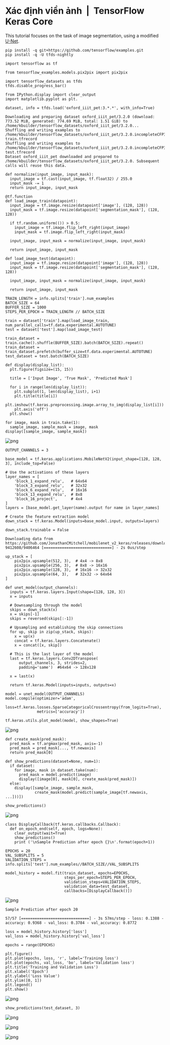 # Xác định viền ảnh  \|  TensorFlow Keras Core

This tutorial focuses on the task of image segmentation, using a modified [U-Net](https://lmb.informatik.uni-freiburg.de/people/ronneber/u-net/).



```text
pip install -q git+https://github.com/tensorflow/examples.git
pip install -q -U tfds-nightly
```

```text
import tensorflow as tf
```

```text
from tensorflow_examples.models.pix2pix import pix2pix

import tensorflow_datasets as tfds
tfds.disable_progress_bar()

from IPython.display import clear_output
import matplotlib.pyplot as plt.
```

```text
dataset, info = tfds.load('oxford_iiit_pet:3.*.*', with_info=True)
```

```text
Downloading and preparing dataset oxford_iiit_pet/3.2.0 (download: 773.52 MiB, generated: 774.69 MiB, total: 1.51 GiB) to /home/kbuilder/tensorflow_datasets/oxford_iiit_pet/3.2.0...
Shuffling and writing examples to /home/kbuilder/tensorflow_datasets/oxford_iiit_pet/3.2.0.incompleteCFP3RY/oxford_iiit_pet-train.tfrecord
Shuffling and writing examples to /home/kbuilder/tensorflow_datasets/oxford_iiit_pet/3.2.0.incompleteCFP3RY/oxford_iiit_pet-test.tfrecord
Dataset oxford_iiit_pet downloaded and prepared to /home/kbuilder/tensorflow_datasets/oxford_iiit_pet/3.2.0. Subsequent calls will reuse this data.

```

```text
def normalize(input_image, input_mask):
  input_image = tf.cast(input_image, tf.float32) / 255.0
  input_mask -= 1
  return input_image, input_mask
```

```text
@tf.function
def load_image_train(datapoint):
  input_image = tf.image.resize(datapoint['image'], (128, 128))
  input_mask = tf.image.resize(datapoint['segmentation_mask'], (128, 128))

  if tf.random.uniform(()) > 0.5:
    input_image = tf.image.flip_left_right(input_image)
    input_mask = tf.image.flip_left_right(input_mask)

  input_image, input_mask = normalize(input_image, input_mask)

  return input_image, input_mask
```

```text
def load_image_test(datapoint):
  input_image = tf.image.resize(datapoint['image'], (128, 128))
  input_mask = tf.image.resize(datapoint['segmentation_mask'], (128, 128))

  input_image, input_mask = normalize(input_image, input_mask)

  return input_image, input_mask
```

```text
TRAIN_LENGTH = info.splits['train'].num_examples
BATCH_SIZE = 64
BUFFER_SIZE = 1000
STEPS_PER_EPOCH = TRAIN_LENGTH // BATCH_SIZE
```

```text
train = dataset['train'].map(load_image_train, num_parallel_calls=tf.data.experimental.AUTOTUNE)
test = dataset['test'].map(load_image_test)
```

```text
train_dataset = train.cache().shuffle(BUFFER_SIZE).batch(BATCH_SIZE).repeat()
train_dataset = train_dataset.prefetch(buffer_size=tf.data.experimental.AUTOTUNE)
test_dataset = test.batch(BATCH_SIZE)
```

```text
def display(display_list):
  plt.figure(figsize=(15, 15))

  title = ['Input Image', 'True Mask', 'Predicted Mask']

  for i in range(len(display_list)):
    plt.subplot(1, len(display_list), i+1)
    plt.title(title[i])
    plt.imshow(tf.keras.preprocessing.image.array_to_img(display_list[i]))
    plt.axis('off')
  plt.show()
```

```text
for image, mask in train.take(1):
  sample_image, sample_mask = image, mask
display([sample_image, sample_mask])
```

![png](https://www.tensorflow.org/tutorials/images/segmentation_files/output_a6u_Rblkteqb_0.png?hl=vi)

```text
OUTPUT_CHANNELS = 3
```

```text
base_model = tf.keras.applications.MobileNetV2(input_shape=[128, 128, 3], include_top=False)

# Use the activations of these layers
layer_names = [
    'block_1_expand_relu',   # 64x64
    'block_3_expand_relu',   # 32x32
    'block_6_expand_relu',   # 16x16
    'block_13_expand_relu',  # 8x8
    'block_16_project',      # 4x4
]
layers = [base_model.get_layer(name).output for name in layer_names]

# Create the feature extraction model
down_stack = tf.keras.Model(inputs=base_model.input, outputs=layers)

down_stack.trainable = False
```

```text
Downloading data from https://github.com/JonathanCMitchell/mobilenet_v2_keras/releases/download/v1.1/mobilenet_v2_weights_tf_dim_ordering_tf_kernels_1.0_128_no_top.h5
9412608/9406464 [==============================] - 2s 0us/step

```

```text
up_stack = [
    pix2pix.upsample(512, 3),  # 4x4 -> 8x8
    pix2pix.upsample(256, 3),  # 8x8 -> 16x16
    pix2pix.upsample(128, 3),  # 16x16 -> 32x32
    pix2pix.upsample(64, 3),   # 32x32 -> 64x64
]
```

```text
def unet_model(output_channels):
  inputs = tf.keras.layers.Input(shape=[128, 128, 3])
  x = inputs

  # Downsampling through the model
  skips = down_stack(x)
  x = skips[-1]
  skips = reversed(skips[:-1])

  # Upsampling and establishing the skip connections
  for up, skip in zip(up_stack, skips):
    x = up(x)
    concat = tf.keras.layers.Concatenate()
    x = concat([x, skip])

  # This is the last layer of the model
  last = tf.keras.layers.Conv2DTranspose(
      output_channels, 3, strides=2,
      padding='same')  #64x64 -> 128x128

  x = last(x)

  return tf.keras.Model(inputs=inputs, outputs=x)
```

```text
model = unet_model(OUTPUT_CHANNELS)
model.compile(optimizer='adam',
              loss=tf.keras.losses.SparseCategoricalCrossentropy(from_logits=True),
              metrics=['accuracy'])
```

```text
tf.keras.utils.plot_model(model, show_shapes=True)
```

![png](https://www.tensorflow.org/tutorials/images/segmentation_files/output_sw82qF1Gcovr_0.png?hl=vi)

```text
def create_mask(pred_mask):
  pred_mask = tf.argmax(pred_mask, axis=-1)
  pred_mask = pred_mask[..., tf.newaxis]
  return pred_mask[0]
```

```text
def show_predictions(dataset=None, num=1):
  if dataset:
    for image, mask in dataset.take(num):
      pred_mask = model.predict(image)
      display([image[0], mask[0], create_mask(pred_mask)])
  else:
    display([sample_image, sample_mask,
             create_mask(model.predict(sample_image[tf.newaxis, ...]))])
```

```text
show_predictions()
```

![png](https://www.tensorflow.org/tutorials/images/segmentation_files/output_X_1CC0T4dho3_0.png?hl=vi)

```text
class DisplayCallback(tf.keras.callbacks.Callback):
  def on_epoch_end(self, epoch, logs=None):
    clear_output(wait=True)
    show_predictions()
    print ('\nSample Prediction after epoch {}\n'.format(epoch+1))
```

```text
EPOCHS = 20
VAL_SUBSPLITS = 5
VALIDATION_STEPS = info.splits['test'].num_examples//BATCH_SIZE//VAL_SUBSPLITS

model_history = model.fit(train_dataset, epochs=EPOCHS,
                          steps_per_epoch=STEPS_PER_EPOCH,
                          validation_steps=VALIDATION_STEPS,
                          validation_data=test_dataset,
                          callbacks=[DisplayCallback()])
```

![png](https://www.tensorflow.org/tutorials/images/segmentation_files/output_StKDH_B9t4SD_0.png?hl=vi)

```text
Sample Prediction after epoch 20

57/57 [==============================] - 3s 57ms/step - loss: 0.1388 - accuracy: 0.9368 - val_loss: 0.3784 - val_accuracy: 0.8772

```

```text
loss = model_history.history['loss']
val_loss = model_history.history['val_loss']

epochs = range(EPOCHS)

plt.figure()
plt.plot(epochs, loss, 'r', label='Training loss')
plt.plot(epochs, val_loss, 'bo', label='Validation loss')
plt.title('Training and Validation Loss')
plt.xlabel('Epoch')
plt.ylabel('Loss Value')
plt.ylim([0, 1])
plt.legend()
plt.show()
```

![png](https://www.tensorflow.org/tutorials/images/segmentation_files/output_P_mu0SAbt40Q_0.png?hl=vi)



```text
show_predictions(test_dataset, 3)
```

![png](https://www.tensorflow.org/tutorials/images/segmentation_files/output_ikrzoG24qwf5_0.png?hl=vi)

![png](https://www.tensorflow.org/tutorials/images/segmentation_files/output_ikrzoG24qwf5_1.png?hl=vi)

![png](https://www.tensorflow.org/tutorials/images/segmentation_files/output_ikrzoG24qwf5_2.png?hl=vi)

